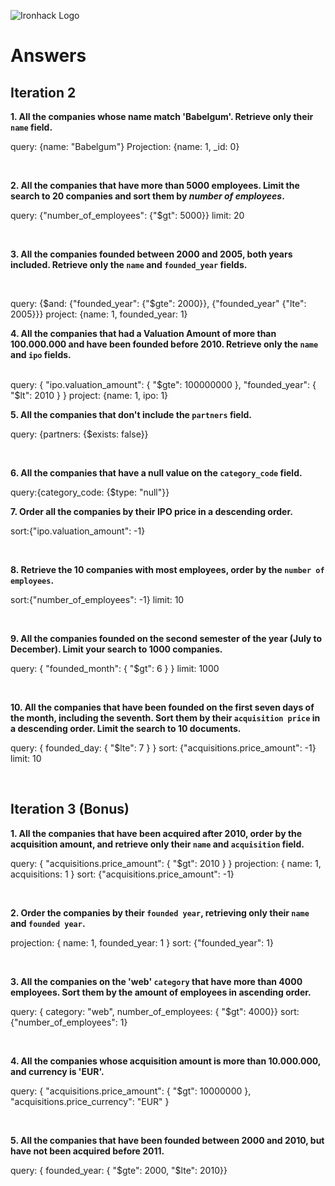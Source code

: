 ![Ironhack Logo](https://i.imgur.com/1QgrNNw.png)

# Answers

## Iteration 2

**1. All the companies whose name match 'Babelgum'. Retrieve only their `name` field.**

<!-- Your Query Goes Here -->

query: {name: "Babelgum"}
Projection: {name: 1, \_id: 0}

<br>

**2. All the companies that have more than 5000 employees. Limit the search to 20 companies and sort them by _number of employees_.**

<!-- Your Query Goes Here -->

query: {"number_of_employees": {"$gt": 5000}}
limit: 20

<br>

**3. All the companies founded between 2000 and 2005, both years included. Retrieve only the `name` and `founded_year` fields.**

<!-- Your Query Goes Here -->

<br>

query: {$and: {"founded_year": {"$gte": 2000}}, {"founded_year" {"lte": 2005}}}
project: {name: 1, founded_year: 1}

**4. All the companies that had a Valuation Amount of more than 100.000.000 and have been founded before 2010. Retrieve only the `name` and `ipo` fields.**

<!-- Your Query Goes Here -->

<br>
query: { "ipo.valuation_amount": { "$gte": 100000000 }, "founded_year": { "$lt": 2010 } }
project: {name: 1, ipo: 1}

**5. All the companies that don't include the `partners` field.**

<!-- Your Query Goes Here -->

query: {partners: {$exists: false}}

<br>

**6. All the companies that have a null value on the `category_code` field.**

<!-- Your Query Goes Here -->

query:{category_code: {$type: "null"}}
<br>

**7. Order all the companies by their IPO price in a descending order.**

<!-- Your Query Goes Here -->

sort:{"ipo.valuation_amount": -1}

<br>

**8. Retrieve the 10 companies with most employees, order by the `number of employees`.**

<!-- Your Query Goes Here -->

sort:{"number_of_employees": -1}
limit: 10

<br>

**9. All the companies founded on the second semester of the year (July to December). Limit your search to 1000 companies.**

<!-- Your Query Goes Here -->

query: { "founded_month": { "$gt": 6 } }
limit: 1000

<br>

**10. All the companies that have been founded on the first seven days of the month, including the seventh. Sort them by their `acquisition price` in a descending order. Limit the search to 10 documents.**

<!-- Your Query Goes Here -->

query: { founded_day: { "$lte": 7 } }
sort: {"acquisitions.price_amount": -1}
limit: 10

<br>

## Iteration 3 (Bonus)

**1. All the companies that have been acquired after 2010, order by the acquisition amount, and retrieve only their `name` and `acquisition` field.**

<!-- Your Query Goes Here -->

query: { "acquisitions.price_amount": { "$gt": 2010 } }
projection: { name: 1, acquisitions: 1 }
sort: {"acquisitions.price_amount": -1}

<br>

**2. Order the companies by their `founded year`, retrieving only their `name` and `founded year`.**

<!-- Your Query Goes Here -->

projection: { name: 1, founded_year: 1 }
sort: {"founded_year": 1}

<br>

**3. All the companies on the 'web' `category` that have more than 4000 employees. Sort them by the amount of employees in ascending order.**

<!-- Your Query Goes Here -->

query: { category: "web", number_of_employees: { "$gt": 4000}}
sort: {"number_of_employees": 1}

<br>

**4. All the companies whose acquisition amount is more than 10.000.000, and currency is 'EUR'.**

<!-- Your Query Goes Here -->

query: { "acquisitions.price_amount": { "$gt": 10000000 }, "acquisitions.price_currency": "EUR" }

<br>

**5. All the companies that have been founded between 2000 and 2010, but have not been acquired before 2011.**

<!-- Your Query Goes Here -->

query: { founded_year: { "$gte": 2000, "$lte": 2010}}

<br>
